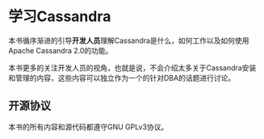# 学习Cassandra

本书循序渐进的引导**开发人员**理解Cassandra是什么，如何工作以及如何使用Apache Cassandra 2.0的功能。

本书更多的关注开发人员的视角，也就是说，不会介绍太多关于Cassandra安装和管理的内容，这些内容可以独立作为一个的针对DBA的话题进行讨论。

## 开源协议

本书的所有内容和源代码都遵守GNU GPLv3协议。
